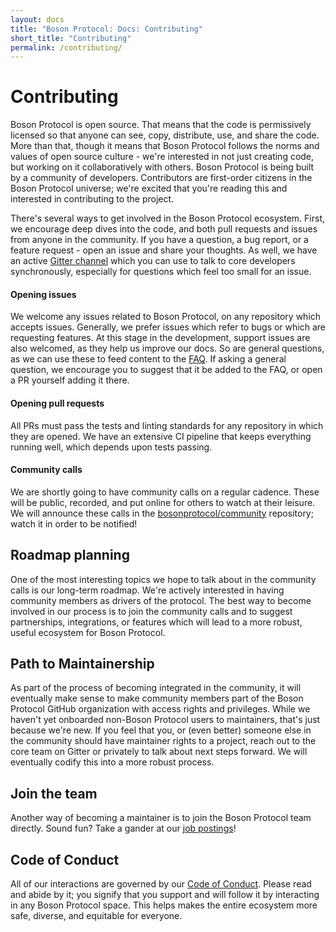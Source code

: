 ```yaml
---
layout: docs
title: "Boson Protocol: Docs: Contributing"
short_title: "Contributing"
permalink: /contributing/
---
```

# Contributing

Boson Protocol is open source.
That means that the code is permissively licensed so that anyone can see, copy, distribute, use, and share the code.
More than that, though it means that Boson Protocol follows the norms and values of open source culture - we're interested in not just creating code, but working on it collaboratively with others.
Boson Protocol is being built by a community of developers.
Contributors are first-order citizens in the Boson Protocol universe;
we're excited that you're reading this and interested in contributing to the project.

There's several ways to get involved in the Boson Protocol ecosystem.
First, we encourage deep dives into the code, and both pull requests and issues from anyone in the community.
If you have a question, a bug report, or a feature request - open an issue and share your thoughts.
As well, we have an active [Gitter channel](https://gitter.im/BosonProtocol) which you can use to talk to core developers synchronously, especially for questions which feel too small for an issue.

#### Opening issues

We welcome any issues related to Boson Protocol, on any repository which accepts issues. Generally, we prefer issues which refer to bugs or which are requesting features. At this stage in the development, support issues are also welcomed, as they help us improve our docs. So are general questions, as we can use these to feed content to the [FAQ](/faqs.md). If asking a general question, we encourage you to suggest that it be added to the FAQ, or open a PR yourself adding it there.

#### Opening pull requests

All PRs must pass the tests and linting standards for any repository in which they are opened. We have an extensive CI pipeline that keeps everything running well, which depends upon tests passing.

#### Community calls

We are shortly going to have community calls on a regular cadence. These will be public, recorded, and put online for others to watch at their leisure. We will announce these calls in the [bosonprotocol/community](https://github.com/bosonprotocol/community) repository; watch it in order to be notified!

## Roadmap planning

One of the most interesting topics we hope to talk about in the community calls is our long-term roadmap. We're actively interested in having community members as drivers of the protocol. The best way to become involved in our process is to join the community calls and to suggest partnerships, integrations, or features which will lead to a more robust, useful ecosystem for Boson Protocol.

## Path to Maintainership

As part of the process of becoming integrated in the community, it will eventually make sense to make community members part of the Boson Protocol GitHub organization with access rights and privileges. While we haven't yet onboarded non-Boson Protocol users to maintainers, that's just because we're new. If you feel that you, or (even better) someone else in the community should have maintainer rights to a project, reach out to the core team on Gitter or privately to talk about next steps forward. We will eventually codify this into a more robust process.

## Join the team

Another way of becoming a maintainer is to join the Boson Protocol team directly. Sound fun? Take a gander at our [job postings](https://github.com/bosonprotocol/jobs)!

## Code of Conduct

All of our interactions are governed by our [Code of Conduct](https://github.com/bosonprotocol/community/blob/main/CODE_OF_CONDUCT.md). Please read and abide by it; you signify that you support and will follow it by interacting in any Boson Protocol space. This helps makes the entire ecosystem more safe, diverse, and equitable for everyone.
